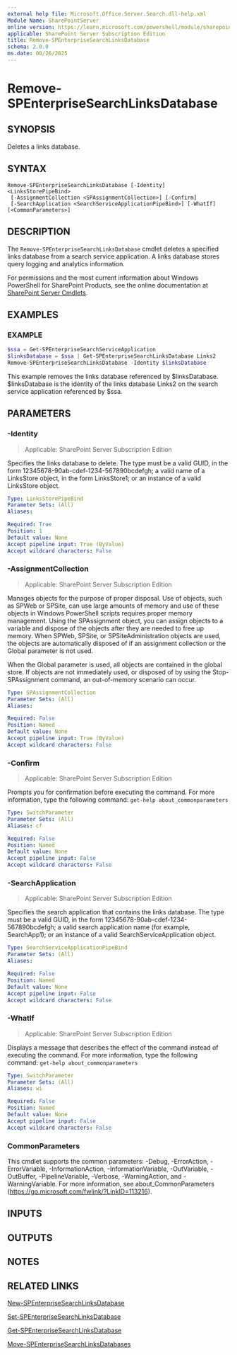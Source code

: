 ```yaml
---
external help file: Microsoft.Office.Server.Search.dll-help.xml
Module Name: SharePointServer
online version: https://learn.microsoft.com/powershell/module/sharepoint-server/remove-spenterprisesearchlinksdatabase
applicable: SharePoint Server Subscription Edition
title: Remove-SPEnterpriseSearchLinksDatabase
schema: 2.0.0
ms.date: 08/26/2025
---
```


# Remove-SPEnterpriseSearchLinksDatabase

## SYNOPSIS
Deletes a links database.

## SYNTAX

```
Remove-SPEnterpriseSearchLinksDatabase [-Identity] <LinksStorePipeBind>
 [-AssignmentCollection <SPAssignmentCollection>] [-Confirm]
 [-SearchApplication <SearchServiceApplicationPipeBind>] [-WhatIf] [<CommonParameters>]
```

## DESCRIPTION
The `Remove-SPEnterpriseSearchLinksDatabase` cmdlet deletes a specified links database from a search service application.
A links database stores query logging and analytics information.

For permissions and the most current information about Windows PowerShell for SharePoint Products, see the online documentation at [SharePoint Server Cmdlets](https://learn.microsoft.com/powershell/sharepoint/sharepoint-server/sharepoint-server-cmdlets).

## EXAMPLES

### EXAMPLE
```powershell
$ssa = Get-SPEnterpriseSearchServiceApplication
$linksDatabase = $ssa | Get-SPEnterpriseSearchLinksDatabase Links2
Remove-SPEnterpriseSearchLinksDatabase -Identity $linksDatabase
```

This example removes the links database referenced by $linksDatabase.
$linksDatabase is the identity of the links database Links2 on the search service application referenced by $ssa.

## PARAMETERS

### -Identity

> Applicable: SharePoint Server Subscription Edition

Specifies the links database to delete.
The type must be a valid GUID, in the form 12345678-90ab-cdef-1234-567890bcdefgh; a valid name of a LinksStore object, in the form LinksStore1; or an instance of a valid LinksStore object.

```yaml
Type: LinksStorePipeBind
Parameter Sets: (All)
Aliases:

Required: True
Position: 1
Default value: None
Accept pipeline input: True (ByValue)
Accept wildcard characters: False
```

### -AssignmentCollection

> Applicable: SharePoint Server Subscription Edition

Manages objects for the purpose of proper disposal. Use of objects, such as SPWeb or SPSite, can use large amounts of memory and use of these objects in Windows PowerShell scripts requires proper memory management. Using the SPAssignment object, you can assign objects to a variable and dispose of the objects after they are needed to free up memory. When SPWeb, SPSite, or SPSiteAdministration objects are used, the objects are automatically disposed of if an assignment collection or the Global parameter is not used.

When the Global parameter is used, all objects are contained in the global store. If objects are not immediately used, or disposed of by using the Stop-SPAssignment command, an out-of-memory scenario can occur.

```yaml
Type: SPAssignmentCollection
Parameter Sets: (All)
Aliases:

Required: False
Position: Named
Default value: None
Accept pipeline input: True (ByValue)
Accept wildcard characters: False
```

### -Confirm

> Applicable: SharePoint Server Subscription Edition

Prompts you for confirmation before executing the command.
For more information, type the following command: `get-help about_commonparameters`

```yaml
Type: SwitchParameter
Parameter Sets: (All)
Aliases: cf

Required: False
Position: Named
Default value: None
Accept pipeline input: False
Accept wildcard characters: False
```

### -SearchApplication

> Applicable: SharePoint Server Subscription Edition

Specifies the search application that contains the links database.
The type must be a valid GUID, in the form 12345678-90ab-cdef-1234-567890bcdefgh; a valid search application name (for example, SearchApp1); or an instance of a valid SearchServiceApplication object.

```yaml
Type: SearchServiceApplicationPipeBind
Parameter Sets: (All)
Aliases:

Required: False
Position: Named
Default value: None
Accept pipeline input: False
Accept wildcard characters: False
```

### -WhatIf

> Applicable: SharePoint Server Subscription Edition

Displays a message that describes the effect of the command instead of executing the command.
For more information, type the following command: `get-help about_commonparameters`

```yaml
Type: SwitchParameter
Parameter Sets: (All)
Aliases: wi

Required: False
Position: Named
Default value: None
Accept pipeline input: False
Accept wildcard characters: False
```

### CommonParameters
This cmdlet supports the common parameters: -Debug, -ErrorAction, -ErrorVariable, -InformationAction, -InformationVariable, -OutVariable, -OutBuffer, -PipelineVariable, -Verbose, -WarningAction, and -WarningVariable. For more information, see about_CommonParameters (https://go.microsoft.com/fwlink/?LinkID=113216).

## INPUTS

## OUTPUTS

## NOTES

## RELATED LINKS

[New-SPEnterpriseSearchLinksDatabase](New-SPEnterpriseSearchLinksDatabase.md)

[Set-SPEnterpriseSearchLinksDatabase](Set-SPEnterpriseSearchLinksDatabase.md)

[Get-SPEnterpriseSearchLinksDatabase](Get-SPEnterpriseSearchLinksDatabase.md)

[Move-SPEnterpriseSearchLinksDatabases](Move-SPEnterpriseSearchLinksDatabases.md)
